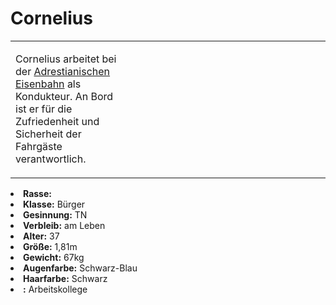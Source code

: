 # Cornelius

<primary-label ref="npc"/>

<secondary-label ref="faergria"/>

<secondary-label ref="adrestia"/>

<table>
<tr><td>
<p>
Cornelius arbeitet bei der <a href="Kings-Cliffs.md" anchor="adrestianische-eisenbahn">Adrestianischen Eisenbahn</a> als
Kondukteur. An Bord ist er für die Zufriedenheit und Sicherheit der Fahrgäste verantwortlich.
</p>

</td><td width="300">
<!-- Edit here -->
<img src="cornelius.png" alt="" />
</td></tr>
</table>

<procedure title="Allgemeine Informationen">
<list columns="2">
<li><b>Rasse:</b> <a href="Folks.md" anchor="menschen"></a></li>
<li><b>Klasse:</b> Bürger</li>
<li><b>Gesinnung:</b> TN</li>
<li><b>Verbleib:</b> am Leben</li>
</list>
</procedure>

<procedure title="Aussehen">
<list columns="3">
<li><b>Alter:</b> 37</li>
<li><b>Größe:</b> 1,81m</li>
<li><b>Gewicht:</b> 67kg</li>
<li><b>Augenfarbe:</b> Schwarz-Blau</li>
<li><b>Haarfarbe:</b> Schwarz</li>
</list>
</procedure>

<procedure title="Beziehungen">
<list columns="2">
<li><b><a href="Reichart.md"></a>:</b> Arbeitskollege</li>
</list>
</procedure>

<!--
## Notizen

- **Ziele:** 
- **Geheimnisse:** 
-->